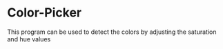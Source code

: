 # Color-Picker
This program can be used to detect  the colors by adjusting the saturation and hue values
